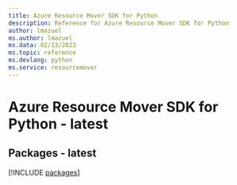 ```yaml
---
title: Azure Resource Mover SDK for Python
description: Reference for Azure Resource Mover SDK for Python
author: lmazuel
ms.author: lmazuel
ms.data: 02/13/2023
ms.topic: reference
ms.devlang: python
ms.service: resourcemover
---
```

# Azure Resource Mover SDK for Python - latest
## Packages - latest
[!INCLUDE [packages](resource-mover-index.md)]